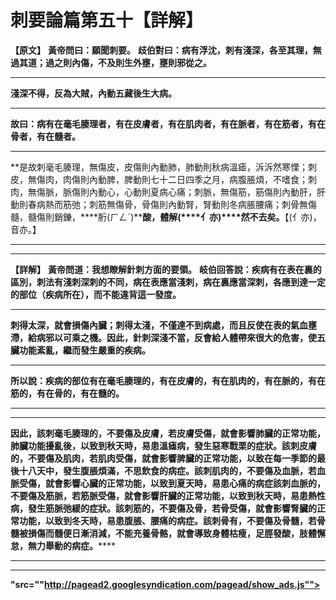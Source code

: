 # 刺要論篇第五十【詳解】

**【原文】**
**黃帝問曰：願聞刺要。**
**歧伯對曰：病有浮沈，刺有淺深，各至其理，無過其道；過之則內傷，不及則生外壅，壅則邪從之。**
****
**淺深不得，反為大賊，內動五藏後生大病。**
****
**故曰：病有在毫毛腠理者，有在皮膚者，有在肌肉者，有在脈者，有在筋者，有在骨者，有在髓者。**
****
**是故刺毫毛腠理，無傷皮，皮傷則內動肺，肺動則秋病溫瘧，泝泝然寒慄；刺皮，無傷肉，肉傷則內動脾，脾動則七十二日四季之月，病腹脹煩，不嗜食；刺肉，無傷脈，脈傷則內動心，心動則夏病心痛；刺脈，無傷筋，筋傷則內動肝，肝動則春病熱而筋弛；刺筋無傷骨，骨傷則內動腎，腎動則冬病脹腰痛；刺骨無傷髓，髓傷則銷鑠，****胻(ㄏㄥˊ)********酸，體解****(****亻亦)****然不去矣。**【(亻亦)，音亦。】
****
****
**【詳解】**
**黃帝問道：我想瞭解針刺方面的要領。**
**岐伯回答說：疾病有在表在裏的區別，刺法有淺刺深刺的不同，病在表應當淺刺，病在裏應當深刺，各應到達一定的部位（疾病所在），而不能違背這一發度。**
****
**刺得太深，就會損傷內臟；刺得太淺，不僅達不到病處，而且反使在表的氣血壅滯，給病邪以可乘之機。因此，針刺深淺不當，反會給人體帶來很大的危害，使五臟功能紊亂，繼而發生嚴重的疾病。**
****
**所以說：疾病的部位有在毫毛腠理的，有在皮膚的，有在肌肉的，有在脈的，有在筋的，有在骨的，有在髓的。**
****
****
**因此，該刺毫毛腠理的，不要傷及皮膚，若皮膚受傷，就會影響肺臟的正常功能，肺臟功能擾亂後，以致到秋天時，易患溫瘧病，發生惡寒戰栗的症狀。該刺皮膚的，不要傷及肌肉，若肌肉受傷，就會影響脾臟的正常功能，以致在每一季節的最後十八天中，發生腹脹煩滿，不思飲食的病症。該刺肌肉的，不要傷及血脈，若血脈受傷，就會影響心臟的正常功能，以致到夏天時，易患心痛的病症該刺血脈的，不要傷及筋脈，若筋脈受傷，就會影響肝臟的正常功能，以致到秋天時，易患熱性病，發生筋脈弛緩的症狀。該刺筋的，不要傷及骨，若骨受傷，就會影響腎臟的正常功能，以致到冬天時，易患腹脹、腰痛的病症。該刺骨有，不要傷及骨髓，若骨髓被損傷而髓便日漸消減，不能充養骨骼，就會導致身體枯瘦，足脛發酸，肢體懈怠，無力舉動的病症。******
****
****
**"src=""http://pagead2.googlesyndication.com/pagead/show_ads.js"">**
